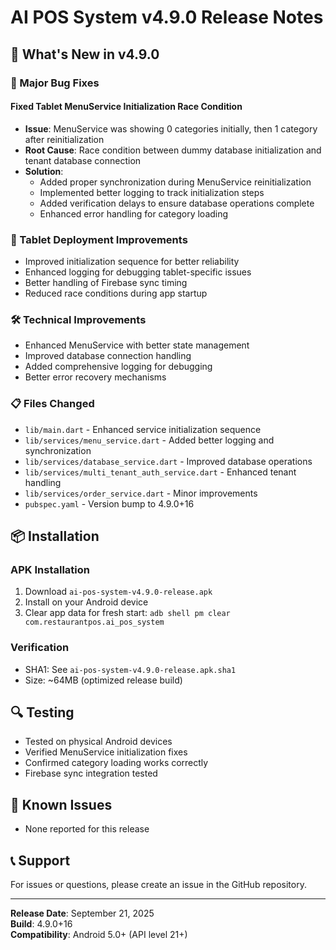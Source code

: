 # AI POS System v4.9.0 Release Notes

## 🚀 What's New in v4.9.0

### 🔧 Major Bug Fixes

#### Fixed Tablet MenuService Initialization Race Condition
- **Issue**: MenuService was showing 0 categories initially, then 1 category after reinitialization
- **Root Cause**: Race condition between dummy database initialization and tenant database connection
- **Solution**: 
  - Added proper synchronization during MenuService reinitialization
  - Implemented better logging to track initialization steps
  - Added verification delays to ensure database operations complete
  - Enhanced error handling for category loading

### 📱 Tablet Deployment Improvements
- Improved initialization sequence for better reliability
- Enhanced logging for debugging tablet-specific issues
- Better handling of Firebase sync timing
- Reduced race conditions during app startup

### 🛠️ Technical Improvements
- Enhanced MenuService with better state management
- Improved database connection handling
- Added comprehensive logging for debugging
- Better error recovery mechanisms

### 📋 Files Changed
- `lib/main.dart` - Enhanced service initialization sequence
- `lib/services/menu_service.dart` - Added better logging and synchronization
- `lib/services/database_service.dart` - Improved database operations
- `lib/services/multi_tenant_auth_service.dart` - Enhanced tenant handling
- `lib/services/order_service.dart` - Minor improvements
- `pubspec.yaml` - Version bump to 4.9.0+16

## 📦 Installation

### APK Installation
1. Download `ai-pos-system-v4.9.0-release.apk`
2. Install on your Android device
3. Clear app data for fresh start: `adb shell pm clear com.restaurantpos.ai_pos_system`

### Verification
- SHA1: See `ai-pos-system-v4.9.0-release.apk.sha1`
- Size: ~64MB (optimized release build)

## 🔍 Testing
- Tested on physical Android devices
- Verified MenuService initialization fixes
- Confirmed category loading works correctly
- Firebase sync integration tested

## 🐛 Known Issues
- None reported for this release

## 📞 Support
For issues or questions, please create an issue in the GitHub repository.

---
**Release Date**: September 21, 2025  
**Build**: 4.9.0+16  
**Compatibility**: Android 5.0+ (API level 21+) 